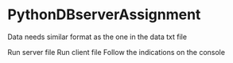 # PythonDBserverAssignment

Data needs similar format as the one in the data txt file

Run server file
Run client file
Follow the indications on the console
